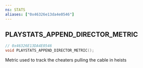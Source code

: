 ```yaml
---
ns: STATS
aliases: ["0x46326e13da4e0546"]
---
```

## PLAYSTATS_APPEND_DIRECTOR_METRIC

```c
// 0x46326E13DA4E0546
void PLAYSTATS_APPEND_DIRECTOR_METRIC();
```

Metric used to track the cheaters pulling the cable in heists

